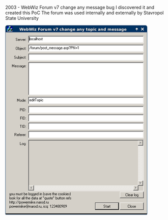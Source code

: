 2003 - WebWiz Forum v7 change any message bug
I discovered it and created this PoC
The forum was used internally and externally by Stavropol State University

![Screenshot](/_screenshots/1.png)
